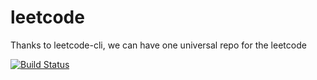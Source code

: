 # leetcode
Thanks to leetcode-cli, we can have one universal repo for the leetcode


[![Build Status](https://travis-ci.org/harrifeng/leet-in-go.svg?branch=master)](https://travis-ci.org/harrifeng/leet-in-go)
